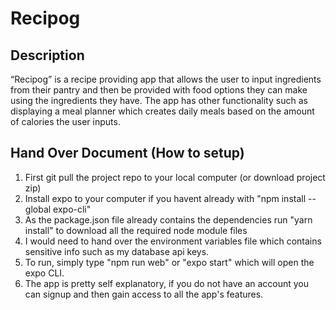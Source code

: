 # Recipog

## Description
“Recipog” is a recipe providing app that allows the user to input ingredients from their pantry and then be provided with food options they can make using the ingredients they have. The app has other functionality such as displaying a meal planner which creates daily meals based on the amount of calories the user inputs. 

## Hand Over Document (How to setup)
1. First git pull the project repo to your local computer (or download project zip)
2. Install expo to your computer if you havent already with "npm install --global expo-cli"
3. As the package.json file already contains the dependencies run "yarn install" to download all the required node module files
4. I would need to hand over the environment variables file which contains sensitive info such as my database api keys.
5. To run, simply type "npm run web" or "expo start" which will open the expo CLI.
6. The app is pretty self explanatory, if you do not have an account you can signup and then gain access to all the app's features.
